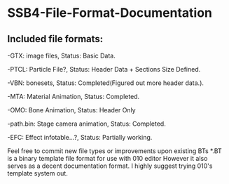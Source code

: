 # SSB4-File-Format-Documentation

## Included file formats:
-GTX: image files,
    Status: Basic Data.

-PTCL: Particle File?,
    Status: Header Data + Sections Size Defined.

-VBN: bonesets,
    Status: Completed(Figured out more header data.).

-MTA: Material Animation,
    Status: Completed.

-OMO: Bone Animation,
    Status: Header Only

-path.bin: Stage camera animation,
    Status: Completed.

-EFC: Effect infotable...?,
    Status: Partially working.

Feel free to commit new file types or improvements upon existing BTs
*.BT is a binary template file format for use with 010 editor
However it also serves as a decent documentation format.
I highly suggest trying 010's template system out.
